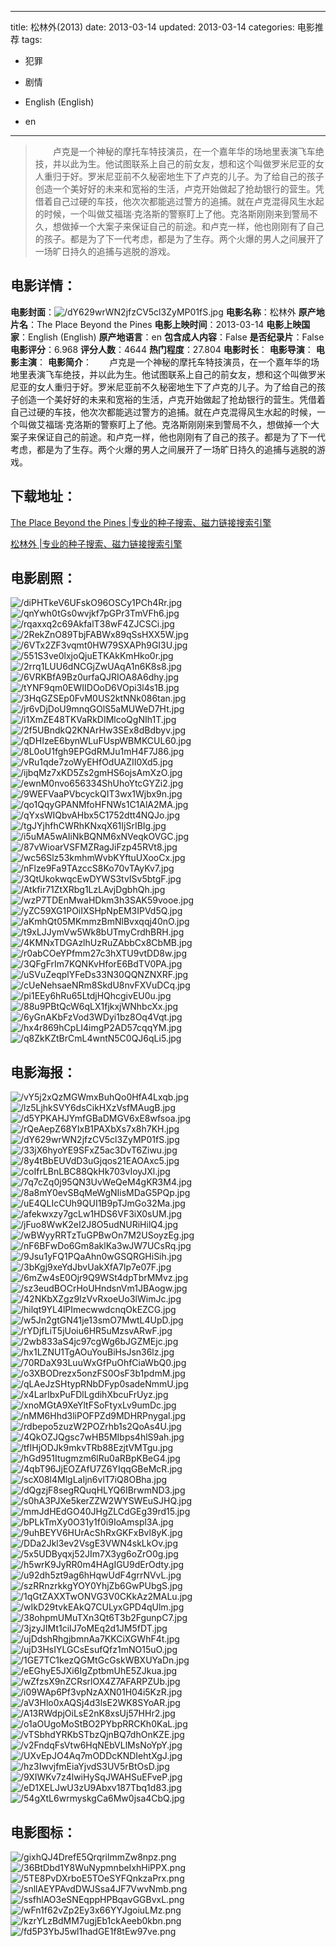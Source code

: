 
---
title: 松林外(2013)
date: 2013-03-14
updated: 2013-03-14
categories: 电影推荐
tags:
- 犯罪
- 剧情

- English (English)
- en
---


> 　　卢克是一个神秘的摩托车特技演员，在一个嘉年华的场地里表演飞车绝技，并以此为生。他试图联系上自己的前女友，想和这个叫做罗米尼亚的女人重归于好。罗米尼亚前不久秘密地生下了卢克的儿子。为了给自己的孩子创造一个美好好的未来和宽裕的生活，卢克开始做起了抢劫银行的营生。凭借着自己过硬的车技，他次次都能逃过警方的追捕。就在卢克混得风生水起的时候，一个叫做艾福瑞·克洛斯的警察盯上了他。克洛斯刚刚来到警局不久，想做掉一个大案子来保证自己的前途。和卢克一样，他也刚刚有了自己的孩子。都是为了下一代考虑，都是为了生存。两个火爆的男人之间展开了一场旷日持久的追捕与逃脱的游戏。

## **电影详情**：

**电影封面**：<img src="https://image.tmdb.org/t/p/w200/dY629wrWN2jfzCV5cl3ZyMP01fS.jpg" alt="/dY629wrWN2jfzCV5cl3ZyMP01fS.jpg" title="/dY629wrWN2jfzCV5cl3ZyMP01fS.jpg">
**电影名称**：松林外
**原产地片名**：The Place Beyond the Pines
**电影上映时间**：2013-03-14
**电影上映国家**：English (English)
**原产地语言**：en
**包含成人内容**：False
**是否纪录片**：False
**电影评分**：6.968
**评分人数**：4644
**热门程度**：27.804
**电影时长**：
**电影导演**：
**电影主演**：
**电影简介**：　　卢克是一个神秘的摩托车特技演员，在一个嘉年华的场地里表演飞车绝技，并以此为生。他试图联系上自己的前女友，想和这个叫做罗米尼亚的女人重归于好。罗米尼亚前不久秘密地生下了卢克的儿子。为了给自己的孩子创造一个美好好的未来和宽裕的生活，卢克开始做起了抢劫银行的营生。凭借着自己过硬的车技，他次次都能逃过警方的追捕。就在卢克混得风生水起的时候，一个叫做艾福瑞·克洛斯的警察盯上了他。克洛斯刚刚来到警局不久，想做掉一个大案子来保证自己的前途。和卢克一样，他也刚刚有了自己的孩子。都是为了下一代考虑，都是为了生存。两个火爆的男人之间展开了一场旷日持久的追捕与逃脱的游戏。

## **下载地址**：
[The Place Beyond the Pines |专业的种子搜索、磁力链接搜索引擎](https://movie.amd794.com:2083/?search=The%20Place%20Beyond%20the%20Pines&ordering=&mode=match_phrase&page_size=10&page=1)

[松林外 |专业的种子搜索、磁力链接搜索引擎](https://movie.amd794.com:2083/?search=%E6%9D%BE%E6%9E%97%E5%A4%96&ordering=&mode=match_phrase&page_size=10&page=1)
 

## **电影剧照**：
<img src="https://image.tmdb.org/t/p/original/diPHTkeV6UFskO96OSCy1PCh4Rr.jpg" alt="/diPHTkeV6UFskO96OSCy1PCh4Rr.jpg" title="/diPHTkeV6UFskO96OSCy1PCh4Rr.jpg"><img src="https://image.tmdb.org/t/p/original/qnYwh0tGs0wvjkf7pGPr3TmVFh6.jpg" alt="/qnYwh0tGs0wvjkf7pGPr3TmVFh6.jpg" title="/qnYwh0tGs0wvjkf7pGPr3TmVFh6.jpg"><img src="https://image.tmdb.org/t/p/original/rqaxxq2c69AkfalT38wF4ZJCSCi.jpg" alt="/rqaxxq2c69AkfalT38wF4ZJCSCi.jpg" title="/rqaxxq2c69AkfalT38wF4ZJCSCi.jpg"><img src="https://image.tmdb.org/t/p/original/2RekZnO89TbjFABWx89qSsHXX5W.jpg" alt="/2RekZnO89TbjFABWx89qSsHXX5W.jpg" title="/2RekZnO89TbjFABWx89qSsHXX5W.jpg"><img src="https://image.tmdb.org/t/p/original/6VTx2ZF3vqmt0HW79SXAPh9GI3U.jpg" alt="/6VTx2ZF3vqmt0HW79SXAPh9GI3U.jpg" title="/6VTx2ZF3vqmt0HW79SXAPh9GI3U.jpg"><img src="https://image.tmdb.org/t/p/original/551S3ve0lxjoQjuETKAkKmHko0r.jpg" alt="/551S3ve0lxjoQjuETKAkKmHko0r.jpg" title="/551S3ve0lxjoQjuETKAkKmHko0r.jpg"><img src="https://image.tmdb.org/t/p/original/2rrq1LUU6dNCGjZwUAqA1n6K8s8.jpg" alt="/2rrq1LUU6dNCGjZwUAqA1n6K8s8.jpg" title="/2rrq1LUU6dNCGjZwUAqA1n6K8s8.jpg"><img src="https://image.tmdb.org/t/p/original/6VRKBfA9Bz0urfaQJRIOA8A6dhy.jpg" alt="/6VRKBfA9Bz0urfaQJRIOA8A6dhy.jpg" title="/6VRKBfA9Bz0urfaQJRIOA8A6dhy.jpg"><img src="https://image.tmdb.org/t/p/original/tYNF9qm0EWIIDOoD6VOpi3l4s1B.jpg" alt="/tYNF9qm0EWIIDOoD6VOpi3l4s1B.jpg" title="/tYNF9qm0EWIIDOoD6VOpi3l4s1B.jpg"><img src="https://image.tmdb.org/t/p/original/3HqGZSEp0FvM0US2ktNNk086tan.jpg" alt="/3HqGZSEp0FvM0US2ktNNk086tan.jpg" title="/3HqGZSEp0FvM0US2ktNNk086tan.jpg"><img src="https://image.tmdb.org/t/p/original/jr6vDjDoU9mnqGOlS5aMUWeD7Ht.jpg" alt="/jr6vDjDoU9mnqGOlS5aMUWeD7Ht.jpg" title="/jr6vDjDoU9mnqGOlS5aMUWeD7Ht.jpg"><img src="https://image.tmdb.org/t/p/original/i1XmZE48TKVaRkDIMlcoQgNIh1T.jpg" alt="/i1XmZE48TKVaRkDIMlcoQgNIh1T.jpg" title="/i1XmZE48TKVaRkDIMlcoQgNIh1T.jpg"><img src="https://image.tmdb.org/t/p/original/2f5UBndkQ2KNArHw3SEx8dBdbyv.jpg" alt="/2f5UBndkQ2KNArHw3SEx8dBdbyv.jpg" title="/2f5UBndkQ2KNArHw3SEx8dBdbyv.jpg"><img src="https://image.tmdb.org/t/p/original/qDHIzeE6bynWLuFUspWBMKCUL60.jpg" alt="/qDHIzeE6bynWLuFUspWBMKCUL60.jpg" title="/qDHIzeE6bynWLuFUspWBMKCUL60.jpg"><img src="https://image.tmdb.org/t/p/original/8L0oU1fgh9EPGdRMJu1mH4F7J86.jpg" alt="/8L0oU1fgh9EPGdRMJu1mH4F7J86.jpg" title="/8L0oU1fgh9EPGdRMJu1mH4F7J86.jpg"><img src="https://image.tmdb.org/t/p/original/vRu1qde7zoWyEHfOdUAZII0Xd5.jpg" alt="/vRu1qde7zoWyEHfOdUAZII0Xd5.jpg" title="/vRu1qde7zoWyEHfOdUAZII0Xd5.jpg"><img src="https://image.tmdb.org/t/p/original/ijbqMz7xKD5Zs2gmHS6ojsAmXzO.jpg" alt="/ijbqMz7xKD5Zs2gmHS6ojsAmXzO.jpg" title="/ijbqMz7xKD5Zs2gmHS6ojsAmXzO.jpg"><img src="https://image.tmdb.org/t/p/original/ewnM0nvo656334ShUhoYtcGYZi2.jpg" alt="/ewnM0nvo656334ShUhoYtcGYZi2.jpg" title="/ewnM0nvo656334ShUhoYtcGYZi2.jpg"><img src="https://image.tmdb.org/t/p/original/9WEFVaaPVbcyckQIT3wx1Wjbx9n.jpg" alt="/9WEFVaaPVbcyckQIT3wx1Wjbx9n.jpg" title="/9WEFVaaPVbcyckQIT3wx1Wjbx9n.jpg"><img src="https://image.tmdb.org/t/p/original/qo1QqyGPANMfoHFNWs1C1AlA2MA.jpg" alt="/qo1QqyGPANMfoHFNWs1C1AlA2MA.jpg" title="/qo1QqyGPANMfoHFNWs1C1AlA2MA.jpg"><img src="https://image.tmdb.org/t/p/original/qYxsWIQbvAHbx5C1752dtt4NQJo.jpg" alt="/qYxsWIQbvAHbx5C1752dtt4NQJo.jpg" title="/qYxsWIQbvAHbx5C1752dtt4NQJo.jpg"><img src="https://image.tmdb.org/t/p/original/tgJYjhfhCWRhKNxqX61IjSrIBIg.jpg" alt="/tgJYjhfhCWRhKNxqX61IjSrIBIg.jpg" title="/tgJYjhfhCWRhKNxqX61IjSrIBIg.jpg"><img src="https://image.tmdb.org/t/p/original/i5uMA5wAIiNkBQNM6xNVeqkOVGC.jpg" alt="/i5uMA5wAIiNkBQNM6xNVeqkOVGC.jpg" title="/i5uMA5wAIiNkBQNM6xNVeqkOVGC.jpg"><img src="https://image.tmdb.org/t/p/original/87vWioarVSFMZRagJiFzp45RVt8.jpg" alt="/87vWioarVSFMZRagJiFzp45RVt8.jpg" title="/87vWioarVSFMZRagJiFzp45RVt8.jpg"><img src="https://image.tmdb.org/t/p/original/wc56Slz53kmhmWvbKYftuUXooCx.jpg" alt="/wc56Slz53kmhmWvbKYftuUXooCx.jpg" title="/wc56Slz53kmhmWvbKYftuUXooCx.jpg"><img src="https://image.tmdb.org/t/p/original/nFlze9Fa9TAzccS8Ko70vTAyKv7.jpg" alt="/nFlze9Fa9TAzccS8Ko70vTAyKv7.jpg" title="/nFlze9Fa9TAzccS8Ko70vTAyKv7.jpg"><img src="https://image.tmdb.org/t/p/original/3QtUkokwqcEwDYWS3tvISv5btgF.jpg" alt="/3QtUkokwqcEwDYWS3tvISv5btgF.jpg" title="/3QtUkokwqcEwDYWS3tvISv5btgF.jpg"><img src="https://image.tmdb.org/t/p/original/Atkfir71ZtXRbg1LzLAvjDgbhQh.jpg" alt="/Atkfir71ZtXRbg1LzLAvjDgbhQh.jpg" title="/Atkfir71ZtXRbg1LzLAvjDgbhQh.jpg"><img src="https://image.tmdb.org/t/p/original/wzP7TDEnMwaHDkm3h3SAK59vooe.jpg" alt="/wzP7TDEnMwaHDkm3h3SAK59vooe.jpg" title="/wzP7TDEnMwaHDkm3h3SAK59vooe.jpg"><img src="https://image.tmdb.org/t/p/original/yZC59XG1POiIXSHpNpEM3IPVd5Q.jpg" alt="/yZC59XG1POiIXSHpNpEM3IPVd5Q.jpg" title="/yZC59XG1POiIXSHpNpEM3IPVd5Q.jpg"><img src="https://image.tmdb.org/t/p/original/aKmhQt05MKmmzBmNlBvxqqj40nO.jpg" alt="/aKmhQt05MKmmzBmNlBvxqqj40nO.jpg" title="/aKmhQt05MKmmzBmNlBvxqqj40nO.jpg"><img src="https://image.tmdb.org/t/p/original/t9xLJJymVw5Wk8bUTmyCrdhBRH.jpg" alt="/t9xLJJymVw5Wk8bUTmyCrdhBRH.jpg" title="/t9xLJJymVw5Wk8bUTmyCrdhBRH.jpg"><img src="https://image.tmdb.org/t/p/original/4KMNxTDGAzlhUzRuZAbbCx8CbMB.jpg" alt="/4KMNxTDGAzlhUzRuZAbbCx8CbMB.jpg" title="/4KMNxTDGAzlhUzRuZAbbCx8CbMB.jpg"><img src="https://image.tmdb.org/t/p/original/r0abCOeYPfmm27c3hXTU9vtDD8w.jpg" alt="/r0abCOeYPfmm27c3hXTU9vtDD8w.jpg" title="/r0abCOeYPfmm27c3hXTU9vtDD8w.jpg"><img src="https://image.tmdb.org/t/p/original/3QFgFrIm7KQNKvHforE6BdTV0PA.jpg" alt="/3QFgFrIm7KQNKvHforE6BdTV0PA.jpg" title="/3QFgFrIm7KQNKvHforE6BdTV0PA.jpg"><img src="https://image.tmdb.org/t/p/original/uSVuZeqplYFeDs33N30QQNZNXRF.jpg" alt="/uSVuZeqplYFeDs33N30QQNZNXRF.jpg" title="/uSVuZeqplYFeDs33N30QQNZNXRF.jpg"><img src="https://image.tmdb.org/t/p/original/cUeNehsaeNRm8SkdU8nvFXVuDCq.jpg" alt="/cUeNehsaeNRm8SkdU8nvFXVuDCq.jpg" title="/cUeNehsaeNRm8SkdU8nvFXVuDCq.jpg"><img src="https://image.tmdb.org/t/p/original/pi1EEy6hRu65LtdjHQhcgivEU0u.jpg" alt="/pi1EEy6hRu65LtdjHQhcgivEU0u.jpg" title="/pi1EEy6hRu65LtdjHQhcgivEU0u.jpg"><img src="https://image.tmdb.org/t/p/original/88u9PBtQcW6qLX1fjkxjWNhbcXx.jpg" alt="/88u9PBtQcW6qLX1fjkxjWNhbcXx.jpg" title="/88u9PBtQcW6qLX1fjkxjWNhbcXx.jpg"><img src="https://image.tmdb.org/t/p/original/6yGnAKbFzVod3WDyi1bz8Oq4Vqt.jpg" alt="/6yGnAKbFzVod3WDyi1bz8Oq4Vqt.jpg" title="/6yGnAKbFzVod3WDyi1bz8Oq4Vqt.jpg"><img src="https://image.tmdb.org/t/p/original/hx4r869hCpLI4imgP2AD57cqqYM.jpg" alt="/hx4r869hCpLI4imgP2AD57cqqYM.jpg" title="/hx4r869hCpLI4imgP2AD57cqqYM.jpg"><img src="https://image.tmdb.org/t/p/original/q8ZkKZtBrCmL4wntN5C0QJ6qLi5.jpg" alt="/q8ZkKZtBrCmL4wntN5C0QJ6qLi5.jpg" title="/q8ZkKZtBrCmL4wntN5C0QJ6qLi5.jpg">

## **电影海报**：
<img src="https://image.tmdb.org/t/p/original/vY5j2xQzMGWmxBuhQo0HfA4Lxqb.jpg" alt="/vY5j2xQzMGWmxBuhQo0HfA4Lxqb.jpg" title="/vY5j2xQzMGWmxBuhQo0HfA4Lxqb.jpg"><img src="https://image.tmdb.org/t/p/original/lz5LjhkSVY6dsCikHXzVsfMAugB.jpg" alt="/lz5LjhkSVY6dsCikHXzVsfMAugB.jpg" title="/lz5LjhkSVY6dsCikHXzVsfMAugB.jpg"><img src="https://image.tmdb.org/t/p/original/d5YPKAHJYmfGBaDMGV6xE8wfsoa.jpg" alt="/d5YPKAHJYmfGBaDMGV6xE8wfsoa.jpg" title="/d5YPKAHJYmfGBaDMGV6xE8wfsoa.jpg"><img src="https://image.tmdb.org/t/p/original/rQeAepZ68YIxB1PAXbXs7x8h7KH.jpg" alt="/rQeAepZ68YIxB1PAXbXs7x8h7KH.jpg" title="/rQeAepZ68YIxB1PAXbXs7x8h7KH.jpg"><img src="https://image.tmdb.org/t/p/original/dY629wrWN2jfzCV5cl3ZyMP01fS.jpg" alt="/dY629wrWN2jfzCV5cl3ZyMP01fS.jpg" title="/dY629wrWN2jfzCV5cl3ZyMP01fS.jpg"><img src="https://image.tmdb.org/t/p/original/33jX6hyoYE9SFxZ5ac3DvT6Ziwu.jpg" alt="/33jX6hyoYE9SFxZ5ac3DvT6Ziwu.jpg" title="/33jX6hyoYE9SFxZ5ac3DvT6Ziwu.jpg"><img src="https://image.tmdb.org/t/p/original/8y4tBbEUVdD3uGjqos21EAOAxc5.jpg" alt="/8y4tBbEUVdD3uGjqos21EAOAxc5.jpg" title="/8y4tBbEUVdD3uGjqos21EAOAxc5.jpg"><img src="https://image.tmdb.org/t/p/original/coIfrLBnLBC88QkHk703vIoyJXl.jpg" alt="/coIfrLBnLBC88QkHk703vIoyJXl.jpg" title="/coIfrLBnLBC88QkHk703vIoyJXl.jpg"><img src="https://image.tmdb.org/t/p/original/7q7cZq0j95QN3UvWeQeM4gKR3M4.jpg" alt="/7q7cZq0j95QN3UvWeQeM4gKR3M4.jpg" title="/7q7cZq0j95QN3UvWeQeM4gKR3M4.jpg"><img src="https://image.tmdb.org/t/p/original/8a8mY0evSBqMeWgNIisMDaG5PQp.jpg" alt="/8a8mY0evSBqMeWgNIisMDaG5PQp.jpg" title="/8a8mY0evSBqMeWgNIisMDaG5PQp.jpg"><img src="https://image.tmdb.org/t/p/original/uE4QLIcCUh9QUI1B9pTJmGo32Ma.jpg" alt="/uE4QLIcCUh9QUI1B9pTJmGo32Ma.jpg" title="/uE4QLIcCUh9QUI1B9pTJmGo32Ma.jpg"><img src="https://image.tmdb.org/t/p/original/afekwxzy7gcLw1HDS6VF3iX0sUM.jpg" alt="/afekwxzy7gcLw1HDS6VF3iX0sUM.jpg" title="/afekwxzy7gcLw1HDS6VF3iX0sUM.jpg"><img src="https://image.tmdb.org/t/p/original/jFuo8WwK2eI2J8O5udNURiHilQ4.jpg" alt="/jFuo8WwK2eI2J8O5udNURiHilQ4.jpg" title="/jFuo8WwK2eI2J8O5udNURiHilQ4.jpg"><img src="https://image.tmdb.org/t/p/original/wBWyyRRTzTuGPBwOn7M2USoyzEg.jpg" alt="/wBWyyRRTzTuGPBwOn7M2USoyzEg.jpg" title="/wBWyyRRTzTuGPBwOn7M2USoyzEg.jpg"><img src="https://image.tmdb.org/t/p/original/nF6BFwDo6Gm8aklKa3wJW7UCsRq.jpg" alt="/nF6BFwDo6Gm8aklKa3wJW7UCsRq.jpg" title="/nF6BFwDo6Gm8aklKa3wJW7UCsRq.jpg"><img src="https://image.tmdb.org/t/p/original/9Jsu1yFQ1PQaAhn0wGSQRGHiSih.jpg" alt="/9Jsu1yFQ1PQaAhn0wGSQRGHiSih.jpg" title="/9Jsu1yFQ1PQaAhn0wGSQRGHiSih.jpg"><img src="https://image.tmdb.org/t/p/original/3bKgj9xeYdJbvUakXfA7lp7e07F.jpg" alt="/3bKgj9xeYdJbvUakXfA7lp7e07F.jpg" title="/3bKgj9xeYdJbvUakXfA7lp7e07F.jpg"><img src="https://image.tmdb.org/t/p/original/6mZw4sE0Ojr9Q9WSt4dpTbrMMvz.jpg" alt="/6mZw4sE0Ojr9Q9WSt4dpTbrMMvz.jpg" title="/6mZw4sE0Ojr9Q9WSt4dpTbrMMvz.jpg"><img src="https://image.tmdb.org/t/p/original/sz3eudBOCrHoUHndsnVm1JBAogw.jpg" alt="/sz3eudBOCrHoUHndsnVm1JBAogw.jpg" title="/sz3eudBOCrHoUHndsnVm1JBAogw.jpg"><img src="https://image.tmdb.org/t/p/original/42NKbXZgz9IzVvRxoeUo3lWimJc.jpg" alt="/42NKbXZgz9IzVvRxoeUo3lWimJc.jpg" title="/42NKbXZgz9IzVvRxoeUo3lWimJc.jpg"><img src="https://image.tmdb.org/t/p/original/hilqt9YL4lPImecwwdcnqOkEZCG.jpg" alt="/hilqt9YL4lPImecwwdcnqOkEZCG.jpg" title="/hilqt9YL4lPImecwwdcnqOkEZCG.jpg"><img src="https://image.tmdb.org/t/p/original/w5Jn2gtGN41je13smO7MwtL4UpD.jpg" alt="/w5Jn2gtGN41je13smO7MwtL4UpD.jpg" title="/w5Jn2gtGN41je13smO7MwtL4UpD.jpg"><img src="https://image.tmdb.org/t/p/original/rYDjfLiT5jUoiu6HR5uMzsvARwF.jpg" alt="/rYDjfLiT5jUoiu6HR5uMzsvARwF.jpg" title="/rYDjfLiT5jUoiu6HR5uMzsvARwF.jpg"><img src="https://image.tmdb.org/t/p/original/2wb833aS4jc97cgWg6bJGZMEjc.jpg" alt="/2wb833aS4jc97cgWg6bJGZMEjc.jpg" title="/2wb833aS4jc97cgWg6bJGZMEjc.jpg"><img src="https://image.tmdb.org/t/p/original/hx1LZNU1TgAOuYouBiHsJsn36lz.jpg" alt="/hx1LZNU1TgAOuYouBiHsJsn36lz.jpg" title="/hx1LZNU1TgAOuYouBiHsJsn36lz.jpg"><img src="https://image.tmdb.org/t/p/original/70RDaX93LuuWxGfPuOhfCiaWbQ0.jpg" alt="/70RDaX93LuuWxGfPuOhfCiaWbQ0.jpg" title="/70RDaX93LuuWxGfPuOhfCiaWbQ0.jpg"><img src="https://image.tmdb.org/t/p/original/o3XBODrezx5onzFS0OsF3b1pdmM.jpg" alt="/o3XBODrezx5onzFS0OsF3b1pdmM.jpg" title="/o3XBODrezx5onzFS0OsF3b1pdmM.jpg"><img src="https://image.tmdb.org/t/p/original/qLAeJzSHtypRNbDFyp0sadeNmmU.jpg" alt="/qLAeJzSHtypRNbDFyp0sadeNmmU.jpg" title="/qLAeJzSHtypRNbDFyp0sadeNmmU.jpg"><img src="https://image.tmdb.org/t/p/original/x4LarIbxPuFDlLgdihXbcuFrUyz.jpg" alt="/x4LarIbxPuFDlLgdihXbcuFrUyz.jpg" title="/x4LarIbxPuFDlLgdihXbcuFrUyz.jpg"><img src="https://image.tmdb.org/t/p/original/xnoMGtA9XeYltFSoFtyxLv9umDc.jpg" alt="/xnoMGtA9XeYltFSoFtyxLv9umDc.jpg" title="/xnoMGtA9XeYltFSoFtyxLv9umDc.jpg"><img src="https://image.tmdb.org/t/p/original/nMM6Hhd3liPOFPZd9MDHRPnygal.jpg" alt="/nMM6Hhd3liPOFPZd9MDHRPnygal.jpg" title="/nMM6Hhd3liPOFPZd9MDHRPnygal.jpg"><img src="https://image.tmdb.org/t/p/original/rdbepo5zuzW2POZrhb1s2QoAs4U.jpg" alt="/rdbepo5zuzW2POZrhb1s2QoAs4U.jpg" title="/rdbepo5zuzW2POZrhb1s2QoAs4U.jpg"><img src="https://image.tmdb.org/t/p/original/4QkOZJQgsc7wHB5MIbps4hlS9ah.jpg" alt="/4QkOZJQgsc7wHB5MIbps4hlS9ah.jpg" title="/4QkOZJQgsc7wHB5MIbps4hlS9ah.jpg"><img src="https://image.tmdb.org/t/p/original/tfIHjODJk9mkvTRb88EzjtVMTgu.jpg" alt="/tfIHjODJk9mkvTRb88EzjtVMTgu.jpg" title="/tfIHjODJk9mkvTRb88EzjtVMTgu.jpg"><img src="https://image.tmdb.org/t/p/original/hGd951Itugmzm6lRu0aRBpKBeG4.jpg" alt="/hGd951Itugmzm6lRu0aRBpKBeG4.jpg" title="/hGd951Itugmzm6lRu0aRBpKBeG4.jpg"><img src="https://image.tmdb.org/t/p/original/4qbT96JjEOZAfU7Z6YIqqGBeMcR.jpg" alt="/4qbT96JjEOZAfU7Z6YIqqGBeMcR.jpg" title="/4qbT96JjEOZAfU7Z6YIqqGBeMcR.jpg"><img src="https://image.tmdb.org/t/p/original/scX08l4MlgLaIjn6vlT7iQ8OBha.jpg" alt="/scX08l4MlgLaIjn6vlT7iQ8OBha.jpg" title="/scX08l4MlgLaIjn6vlT7iQ8OBha.jpg"><img src="https://image.tmdb.org/t/p/original/dQgzjF8segRQuqHLYQ6IBrwmND3.jpg" alt="/dQgzjF8segRQuqHLYQ6IBrwmND3.jpg" title="/dQgzjF8segRQuqHLYQ6IBrwmND3.jpg"><img src="https://image.tmdb.org/t/p/original/s0hA3PJXe5kerZZW2WYSWEuSJHQ.jpg" alt="/s0hA3PJXe5kerZZW2WYSWEuSJHQ.jpg" title="/s0hA3PJXe5kerZZW2WYSWEuSJHQ.jpg"><img src="https://image.tmdb.org/t/p/original/mmJdHEdGO40JHgZLCdGEg39rd15.jpg" alt="/mmJdHEdGO40JHgZLCdGEg39rd15.jpg" title="/mmJdHEdGO40JHgZLCdGEg39rd15.jpg"><img src="https://image.tmdb.org/t/p/original/bPLkTmXy0O31y1f0i9IoAmspl3A.jpg" alt="/bPLkTmXy0O31y1f0i9IoAmspl3A.jpg" title="/bPLkTmXy0O31y1f0i9IoAmspl3A.jpg"><img src="https://image.tmdb.org/t/p/original/9uhBEYV6HUrAcShRxGKFxBvl8yK.jpg" alt="/9uhBEYV6HUrAcShRxGKFxBvl8yK.jpg" title="/9uhBEYV6HUrAcShRxGKFxBvl8yK.jpg"><img src="https://image.tmdb.org/t/p/original/DDa2Jkl3ev2VsgE3VWN4skLkOv.jpg" alt="/DDa2Jkl3ev2VsgE3VWN4skLkOv.jpg" title="/DDa2Jkl3ev2VsgE3VWN4skLkOv.jpg"><img src="https://image.tmdb.org/t/p/original/5x5UDByqxj52JIm7X3yg6oZrO0g.jpg" alt="/5x5UDByqxj52JIm7X3yg6oZrO0g.jpg" title="/5x5UDByqxj52JIm7X3yg6oZrO0g.jpg"><img src="https://image.tmdb.org/t/p/original/h5wrK9JyRR0m4HAgIGU9dErOdty.jpg" alt="/h5wrK9JyRR0m4HAgIGU9dErOdty.jpg" title="/h5wrK9JyRR0m4HAgIGU9dErOdty.jpg"><img src="https://image.tmdb.org/t/p/original/u92dh5zt9ag6hHqwUdF4grrNVvL.jpg" alt="/u92dh5zt9ag6hHqwUdF4grrNVvL.jpg" title="/u92dh5zt9ag6hHqwUdF4grrNVvL.jpg"><img src="https://image.tmdb.org/t/p/original/szRRnzrkkgYOY0YhjZb6GwPUbgS.jpg" alt="/szRRnzrkkgYOY0YhjZb6GwPUbgS.jpg" title="/szRRnzrkkgYOY0YhjZb6GwPUbgS.jpg"><img src="https://image.tmdb.org/t/p/original/1qGtZAXXTwONVG3V0CKkAz2MALu.jpg" alt="/1qGtZAXXTwONVG3V0CKkAz2MALu.jpg" title="/1qGtZAXXTwONVG3V0CKkAz2MALu.jpg"><img src="https://image.tmdb.org/t/p/original/wIkD29tvkEAkQ7CULyxGPD4qUlm.jpg" alt="/wIkD29tvkEAkQ7CULyxGPD4qUlm.jpg" title="/wIkD29tvkEAkQ7CULyxGPD4qUlm.jpg"><img src="https://image.tmdb.org/t/p/original/38ohpmUMuTXn3Qt6T3b2FgunpC7.jpg" alt="/38ohpmUMuTXn3Qt6T3b2FgunpC7.jpg" title="/38ohpmUMuTXn3Qt6T3b2FgunpC7.jpg"><img src="https://image.tmdb.org/t/p/original/3jzyJIMt1ciIJ7oMEq2d1JM5fDT.jpg" alt="/3jzyJIMt1ciIJ7oMEq2d1JM5fDT.jpg" title="/3jzyJIMt1ciIJ7oMEq2d1JM5fDT.jpg"><img src="https://image.tmdb.org/t/p/original/ujDdshRhgjbmnAa7KKCiXGWhF4t.jpg" alt="/ujDdshRhgjbmnAa7KKCiXGWhF4t.jpg" title="/ujDdshRhgjbmnAa7KKCiXGWhF4t.jpg"><img src="https://image.tmdb.org/t/p/original/ujD3HsIYLGCsEsufQfz1mNO15uO.jpg" alt="/ujD3HsIYLGCsEsufQfz1mNO15uO.jpg" title="/ujD3HsIYLGCsEsufQfz1mNO15uO.jpg"><img src="https://image.tmdb.org/t/p/original/1GE7TC1kezQGMtGcGskWBXUYaDn.jpg" alt="/1GE7TC1kezQGMtGcGskWBXUYaDn.jpg" title="/1GE7TC1kezQGMtGcGskWBXUYaDn.jpg"><img src="https://image.tmdb.org/t/p/original/eEGhyE5JXi6IgZptbmUhE5ZJkua.jpg" alt="/eEGhyE5JXi6IgZptbmUhE5ZJkua.jpg" title="/eEGhyE5JXi6IgZptbmUhE5ZJkua.jpg"><img src="https://image.tmdb.org/t/p/original/wZfzsX9nZCRsrlOX4Z7AFARPZUb.jpg" alt="/wZfzsX9nZCRsrlOX4Z7AFARPZUb.jpg" title="/wZfzsX9nZCRsrlOX4Z7AFARPZUb.jpg"><img src="https://image.tmdb.org/t/p/original/i09WAp6Pf3vpNzAXN01H04i5KzR.jpg" alt="/i09WAp6Pf3vpNzAXN01H04i5KzR.jpg" title="/i09WAp6Pf3vpNzAXN01H04i5KzR.jpg"><img src="https://image.tmdb.org/t/p/original/aV3Hlo0xAQSj4d3lsE2WK8SYoAR.jpg" alt="/aV3Hlo0xAQSj4d3lsE2WK8SYoAR.jpg" title="/aV3Hlo0xAQSj4d3lsE2WK8SYoAR.jpg"><img src="https://image.tmdb.org/t/p/original/A13RWdpjOiLsE2nK8xsUj57HHr2.jpg" alt="/A13RWdpjOiLsE2nK8xsUj57HHr2.jpg" title="/A13RWdpjOiLsE2nK8xsUj57HHr2.jpg"><img src="https://image.tmdb.org/t/p/original/o1aOUgoMoStBO2PYbpRRCKh0KaL.jpg" alt="/o1aOUgoMoStBO2PYbpRRCKh0KaL.jpg" title="/o1aOUgoMoStBO2PYbpRRCKh0KaL.jpg"><img src="https://image.tmdb.org/t/p/original/vTSbhdYRKbSTbzQjnBQ7dhOnKZE.jpg" alt="/vTSbhdYRKbSTbzQjnBQ7dhOnKZE.jpg" title="/vTSbhdYRKbSTbzQjnBQ7dhOnKZE.jpg"><img src="https://image.tmdb.org/t/p/original/v2FndqFsVtw6HqNEbVLlMsNoYpY.jpg" alt="/v2FndqFsVtw6HqNEbVLlMsNoYpY.jpg" title="/v2FndqFsVtw6HqNEbVLlMsNoYpY.jpg"><img src="https://image.tmdb.org/t/p/original/UXvEpJO4Aq7mODDcKNDIehtXgJ.jpg" alt="/UXvEpJO4Aq7mODDcKNDIehtXgJ.jpg" title="/UXvEpJO4Aq7mODDcKNDIehtXgJ.jpg"><img src="https://image.tmdb.org/t/p/original/hz3IwvjfmEiaYjvdS3UV5rBtOsD.jpg" alt="/hz3IwvjfmEiaYjvdS3UV5rBtOsD.jpg" title="/hz3IwvjfmEiaYjvdS3UV5rBtOsD.jpg"><img src="https://image.tmdb.org/t/p/original/9XIWKv7z4lwiHySqJWAHSuEFveP.jpg" alt="/9XIWKv7z4lwiHySqJWAHSuEFveP.jpg" title="/9XIWKv7z4lwiHySqJWAHSuEFveP.jpg"><img src="https://image.tmdb.org/t/p/original/eD1XELJwU3zU9Abxv187Tbq1d83.jpg" alt="/eD1XELJwU3zU9Abxv187Tbq1d83.jpg" title="/eD1XELJwU3zU9Abxv187Tbq1d83.jpg"><img src="https://image.tmdb.org/t/p/original/54gXtL6wrmyskgCa6Mw0jsa4CbQ.jpg" alt="/54gXtL6wrmyskgCa6Mw0jsa4CbQ.jpg" title="/54gXtL6wrmyskgCa6Mw0jsa4CbQ.jpg">

## **电影图标**：
<img src="https://image.tmdb.org/t/p/original/gixhQJ4DrefE5QrqrilmmZw8npz.png" alt="/gixhQJ4DrefE5QrqrilmmZw8npz.png" title="/gixhQJ4DrefE5QrqrilmmZw8npz.png"><img src="https://image.tmdb.org/t/p/original/36BtDbd1Y8WuNypmnbeIxhHiPPX.png" alt="/36BtDbd1Y8WuNypmnbeIxhHiPPX.png" title="/36BtDbd1Y8WuNypmnbeIxhHiPPX.png"><img src="https://image.tmdb.org/t/p/original/5TE8PvDXrboE5TOeSYFQnkzaPrx.png" alt="/5TE8PvDXrboE5TOeSYFQnkzaPrx.png" title="/5TE8PvDXrboE5TOeSYFQnkzaPrx.png"><img src="https://image.tmdb.org/t/p/original/snllAEYPAvdDWJSsa4JF7VwvNmb.png" alt="/snllAEYPAvdDWJSsa4JF7VwvNmb.png" title="/snllAEYPAvdDWJSsa4JF7VwvNmb.png"><img src="https://image.tmdb.org/t/p/original/ssfhlAO3eSNEqppHPBqavGGBvxL.png" alt="/ssfhlAO3eSNEqppHPBqavGGBvxL.png" title="/ssfhlAO3eSNEqppHPBqavGGBvxL.png"><img src="https://image.tmdb.org/t/p/original/wFn1f62vZp2Ey3x66YYJgoiuLMz.png" alt="/wFn1f62vZp2Ey3x66YYJgoiuLMz.png" title="/wFn1f62vZp2Ey3x66YYJgoiuLMz.png"><img src="https://image.tmdb.org/t/p/original/kzrYLzBdMM7ugjEb1ckAeeb0kbn.png" alt="/kzrYLzBdMM7ugjEb1ckAeeb0kbn.png" title="/kzrYLzBdMM7ugjEb1ckAeeb0kbn.png"><img src="https://image.tmdb.org/t/p/original/fd5P3YbJ5wl1hadGE1f8tEw97ve.png" alt="/fd5P3YbJ5wl1hadGE1f8tEw97ve.png" title="/fd5P3YbJ5wl1hadGE1f8tEw97ve.png">
